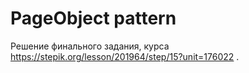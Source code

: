 # PageObject pattern
Решение финального задания, курса https://stepik.org/lesson/201964/step/15?unit=176022 .
